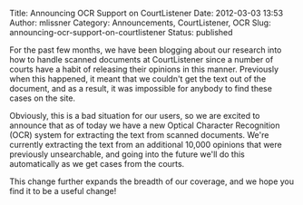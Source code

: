 Title: Announcing OCR Support on CourtListener
Date: 2012-03-03 13:53
Author: mlissner
Category: Announcements, CourtListener, OCR
Slug: announcing-ocr-support-on-courtlistener
Status: published

For the past few months, we have been blogging about our research into
how to handle scanned documents at CourtListener since a number of
courts have a habit of releasing their opinions in this manner.
Previously when this happened, it meant that we couldn't get the text
out of the document, and as a result, it was impossible for anybody to
find these cases on the site.

Obviously, this is a bad situation for our users, so we are excited to
announce that as of today we have a new Optical Character Recognition
(OCR) system for extracting the text from scanned documents. We're
currently extracting the text from an additional 10,000 opinions that
were previously unsearchable, and going into the future we'll do this
automatically as we get cases from the courts.

This change further expands the breadth of our coverage, and we hope you
find it to be a useful change!

